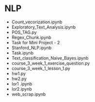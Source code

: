 # NLP

* Count_vecorization.ipynb
* Exploratory_Text_Analysis.ipynb
* POS_TAG.py
* Regex_Chunk.ipynb
* Task for Mini Project - 2
* Stanford_NLP.ipynb
* Task.ipynb
* Text_classification_Naive_Bayes.ipynb
* course_3_week_1_exercise_question.py
* course_3_week_1_lesson_1.py
* hw1.py
* hw2.py
* lor1 .ipynb
* lor2.ipynb
* web_scrap.ipynb

